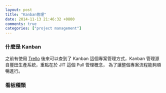 ```yaml
---
layout: post
title: "Kanban管理"
date: 2014-11-13 21:46:32 +0800
comments: true
categories: ["project management"]
---
```


<!-- more -->

### 什麼是 Kanban

之前有使用 [Trello] 後來可以查到了 Kanban 這個專案管理方式，Kanban 管理源自豐田生產系統，重點在於 JIT 這個 Pull 管理概念，
為了讓整個專案流程能夠順暢進行。

### 看板種類




[Trello]:https://trello.com
[Kanban in Action]:http://www.manning.com/hammarberg/